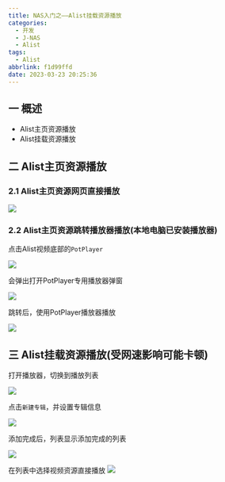 ```yaml
---
title: NAS入门之——Alist挂载资源播放
categories:
  - 开发
  - J-NAS
  - Alist
tags:
  - Alist
abbrlink: f1d99ffd
date: 2023-03-23 20:25:36
---
```

## 一 概述

* Alist主页资源播放
* Alist挂载资源播放

<!--more-->

## 二 Alist主页资源播放

### 2.1 Alist主页资源网页直接播放

![][1]

### 2.2 Alist主页资源跳转播放器播放(本地电脑已安装播放器)

点击Alist视频底部的`PotPlayer`

![][2]

会弹出打开PotPlayer专用播放器弹窗

![][3]

跳转后，使用PotPlayer播放器播放

![][4]

## 三 Alist挂载资源播放(受网速影响可能卡顿)

打开播放器，切换到播放列表

![][5]

点击`新建专辑`，并设置专辑信息

![][6]

添加完成后，列表显示添加完成的列表

![][7]

在列表中选择视频资源直接播放
![][8]



[1]:https://jsd.onmicrosoft.cn/gh/PGzxc/CDN/blog-nas/nas-alist-play-webpage.png
[2]:https://jsd.onmicrosoft.cn/gh/PGzxc/CDN/blog-nas/nas-alist-play-webpage-jump-potplayer.png
[3]:https://jsd.onmicrosoft.cn/gh/PGzxc/CDN/blog-nas/nas-alist-play-webpage-jump-potplayer-alert.png
[4]:https://jsd.onmicrosoft.cn/gh/PGzxc/CDN/blog-nas/nas-alist-play-webpage-jump-potplayer-view.png
[5]:https://jsd.onmicrosoft.cn/gh/PGzxc/CDN/blog-nas/nas-alist-play-potplayer-playlist.png
[6]:https://jsd.onmicrosoft.cn/gh/PGzxc/CDN/blog-nas/nas-alist-play-potplayer-add-list.png
[7]:https://jsd.onmicrosoft.cn/gh/PGzxc/CDN/blog-nas/nas-alist-play-potplayer-playlist-folder.png
[8]:https://jsd.onmicrosoft.cn/gh/PGzxc/CDN/blog-nas/nas-alist-play-potplayer-list-play.png